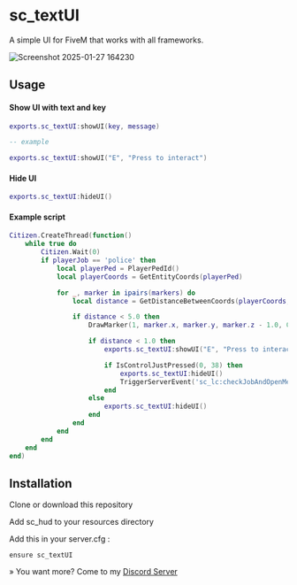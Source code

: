 # sc_textUI
A simple UI for FiveM that works with all frameworks.

![Screenshot 2025-01-27 164230](https://github.com/user-attachments/assets/b6290534-9144-40bc-a8ba-c8d3e596c699)

## Usage

#### Show UI with text and key
```lua
exports.sc_textUI:showUI(key, message)

-- example

exports.sc_textUI:showUI("E", "Press to interact")
```

#### Hide UI
```lua
exports.sc_textUI:hideUI()
```

#### Example script
```lua
Citizen.CreateThread(function()
    while true do
        Citizen.Wait(0)
        if playerJob == 'police' then
            local playerPed = PlayerPedId()
            local playerCoords = GetEntityCoords(playerPed)

            for _, marker in ipairs(markers) do
                local distance = GetDistanceBetweenCoords(playerCoords, marker.x, marker.y, marker.z, true)

                if distance < 5.0 then
                    DrawMarker(1, marker.x, marker.y, marker.z - 1.0, 0, 0, 0, 0, 0, 0, 1.0, 1.0, 0.5, 36, 144, 218, 0.8, false, true, 2, nil, nil, false)

                    if distance < 1.0 then
                        exports.sc_textUI:showUI("E", "Press to interact")

                        if IsControlJustPressed(0, 38) then
                            exports.sc_textUI:hideUI()
                            TriggerServerEvent('sc_lc:checkJobAndOpenMenu')
                        end
                    else
                        exports.sc_textUI:hideUI()
                    end
                end
            end
        end
    end
end)
```

## Installation
Clone or download this repository

Add sc_hud to your resources directory

Add this in your server.cfg :
```
ensure sc_textUI
```

» You want more? Come to my [Discord Server](https://discord.gg/Mqgewse3Yc)
